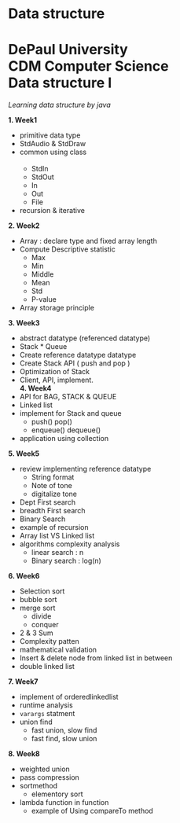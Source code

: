 # Data structure   
DePaul University      
CDM Computer Science     
Data structure I     
======     
*Learning data structure by java*     

**1. Week1**  
  * primitive data type
  * StdAudio & StdDraw
  * common using class      
    
    * StdIn
    * StdOut
    * In
    * Out     
    * File 
  * recursion & iterative  
  
**2. Week2**
  * Array : declare type and fixed array length
  * Compute Descriptive statistic
    * Max
    * Min
    * Middle
    * Mean
    * Std
    * P-value
  * Array storage principle     
  
**3. Week3**     
  * abstract datatype (referenced datatype)
  * Stack * Queue
  * Create reference datatype datatype
  * Create Stack API ( push and pop )
  * Optimization of Stack
  * Client, API, implement.    
**4. Week4**
  * API for BAG, STACK & QUEUE
  * Linked list
  * implement for Stack and queue
    *  push() pop()
    *  enqueue() dequeue()
  * application using collection
 
**5. Week5**  
* review implementing reference datatype     
  * String format
  * Note of tone
  * digitalize tone
* Dept First search
* breadth First search
* Binary Search
* example of recursion
* Array list VS Linked list
* algorithms complexity analysis
  * linear search : n
  * Binary search : log(n)
  
**6. Week6** 
* Selection sort
* bubble sort
* merge sort
  * divide
  * conquer
* 2 & 3 Sum
* Complexity patten
* mathematical validation
* Insert & delete node from linked list in between
* double linked list  

**7. Week7**
* implement of orderedlinkedlist
* runtime analysis
* `varargs` statment
* union find
  * fast union, slow find
  * fast find, slow union
  
**8. Week8**
* weighted union
* pass compression
* sortmethod
  * elementory sort
* lambda function in function
  * example of Using compareTo method
